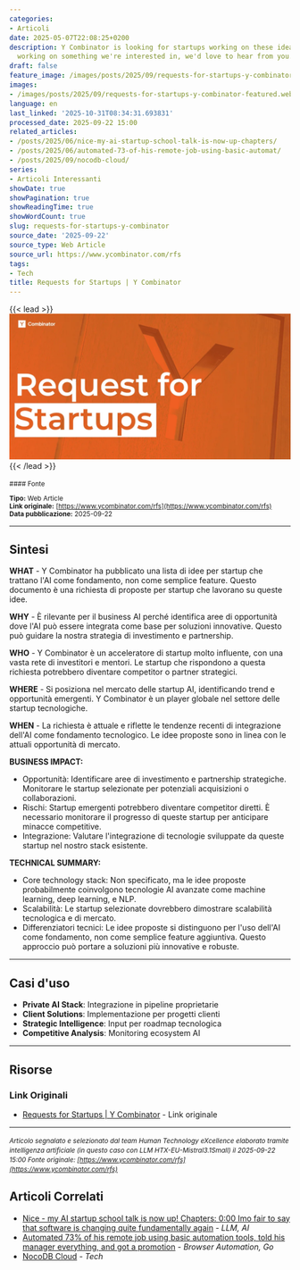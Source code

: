 ```yaml
---
categories:
- Articoli
date: 2025-05-07T22:08:25+0200
description: Y Combinator is looking for startups working on these ideas. If you're
  working on something we're interested in, we'd love to hear from you.
draft: false
feature_image: /images/posts/2025/09/requests-for-startups-y-combinator-featured.webp
images:
- /images/posts/2025/09/requests-for-startups-y-combinator-featured.webp
language: en
last_linked: '2025-10-31T08:34:31.693831'
processed_date: 2025-09-22 15:00
related_articles:
- /posts/2025/06/nice-my-ai-startup-school-talk-is-now-up-chapters/
- /posts/2025/06/automated-73-of-his-remote-job-using-basic-automat/
- /posts/2025/09/nocodb-cloud/
series:
- Articoli Interessanti
showDate: true
showPagination: true
showReadingTime: true
showWordCount: true
slug: requests-for-startups-y-combinator
source_date: '2025-09-22'
source_type: Web Article
source_url: https://www.ycombinator.com/rfs
tags:
- Tech
title: Requests for Startups | Y Combinator
---
```


{{< lead >}}
![Featured image](/images/posts/2025/09/requests-for-startups-y-combinator-featured.webp)
{{< /lead >}}

<small>
#### Fonte

**Tipo:** Web Article  
**Link originale:** [https://www.ycombinator.com/rfs](https://www.ycombinator.com/rfs)  
**Data pubblicazione:** 2025-09-22

</small>

---

## Sintesi

**WHAT** - Y Combinator ha pubblicato una lista di idee per startup che trattano l'AI come fondamento, non come semplice feature. Questo documento è una richiesta di proposte per startup che lavorano su queste idee.

**WHY** - È rilevante per il business AI perché identifica aree di opportunità dove l'AI può essere integrata come base per soluzioni innovative. Questo può guidare la nostra strategia di investimento e partnership.

**WHO** - Y Combinator è un acceleratore di startup molto influente, con una vasta rete di investitori e mentori. Le startup che rispondono a questa richiesta potrebbero diventare competitor o partner strategici.

**WHERE** - Si posiziona nel mercato delle startup AI, identificando trend e opportunità emergenti. Y Combinator è un player globale nel settore delle startup tecnologiche.

**WHEN** - La richiesta è attuale e riflette le tendenze recenti di integrazione dell'AI come fondamento tecnologico. Le idee proposte sono in linea con le attuali opportunità di mercato.

**BUSINESS IMPACT:**
- Opportunità: Identificare aree di investimento e partnership strategiche. Monitorare le startup selezionate per potenziali acquisizioni o collaborazioni.
- Rischi: Startup emergenti potrebbero diventare competitor diretti. È necessario monitorare il progresso di queste startup per anticipare minacce competitive.
- Integrazione: Valutare l'integrazione di tecnologie sviluppate da queste startup nel nostro stack esistente.

**TECHNICAL SUMMARY:**
- Core technology stack: Non specificato, ma le idee proposte probabilmente coinvolgono tecnologie AI avanzate come machine learning, deep learning, e NLP.
- Scalabilità: Le startup selezionate dovrebbero dimostrare scalabilità tecnologica e di mercato.
- Differenziatori tecnici: Le idee proposte si distinguono per l'uso dell'AI come fondamento, non come semplice feature aggiuntiva. Questo approccio può portare a soluzioni più innovative e robuste.

---

## Casi d'uso

- **Private AI Stack**: Integrazione in pipeline proprietarie
- **Client Solutions**: Implementazione per progetti clienti
- **Strategic Intelligence**: Input per roadmap tecnologica
- **Competitive Analysis**: Monitoring ecosystem AI

---



## Risorse

### Link Originali
- [Requests for Startups | Y Combinator](https://www.ycombinator.com/rfs) - Link originale


---

*<small>Articolo segnalato e selezionato dal team Human Technology eXcellence elaborato tramite intelligenza artificiale (in questo caso con LLM HTX-EU-Mistral3.1Small) il 2025-09-22 15:00
Fonte originale: [https://www.ycombinator.com/rfs](https://www.ycombinator.com/rfs)</small>*

## Articoli Correlati

- [Nice - my AI startup school talk is now up! Chapters: 0:00 Imo fair to say that software is changing quite fundamentally again](/posts/2025/06/nice-my-ai-startup-school-talk-is-now-up-chapters/) - *LLM, AI*
- [Automated 73% of his remote job using basic automation tools, told his manager everything, and got a promotion](/posts/2025/06/automated-73-of-his-remote-job-using-basic-automat/) - *Browser Automation, Go*
- [NocoDB Cloud](/posts/2025/09/nocodb-cloud/) - *Tech*